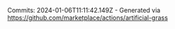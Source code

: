 Commits: 2024-01-06T11:11:42.149Z - Generated via https://github.com/marketplace/actions/artificial-grass
<br>
